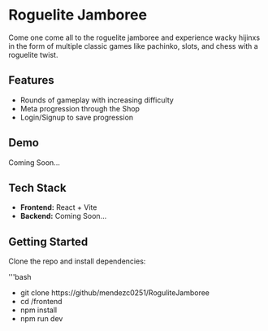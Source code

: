 # Roguelite Jamboree

Come one come all to the roguelite jamboree and experience wacky hijinxs in the form of multiple classic games like pachinko, slots, and chess with a roguelite twist.

## Features

- Rounds of gameplay with increasing difficulty
- Meta progression through the Shop
- Login/Signup to save progression

## Demo

Coming Soon...

## Tech Stack

- **Frontend:** React + Vite
- **Backend:** Coming Soon...

## Getting Started

Clone the repo and install dependencies:

'''bash
- git clone https://github/mendezc0251/RoguliteJamboree
- cd /frontend
- npm install
- npm run dev
